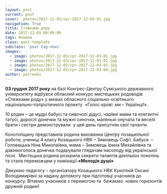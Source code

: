 ```yaml
---
layout: post
current: post
cover:  photos/2017-12-03/cpr-2017-12-03-01.jpg
navigation: True
title: Стежками роду
date: 2017-12-03 00:00:00
tags: Новини
class: post-template
subclass: 'post tag-news'
images:
  - image: photos/2017-12-03/cpr-2017-12-03-01.jpg
  - image: photos/2017-12-03/cpr-2017-12-03-02.jpg
  - image: photos/2017-12-03/cpr-2017-12-03-03.jpg
  - image: photos/2017-12-03/cpr-2017-12-03-04.jpg
author: petrenko
---
```


**03 грудня 2017 року** на базі Конгрес-Центру Сумського державного університету відбувся обласний конкурс мистецьких родоводів «Стежками роду» у межах обласного соціально-освітнього національно-патріотичного проекту  «Голос крові: ми &#8211; Українці!».

10 родин – це мудрі бабусі та сивочолі дідусі, чарівні мами та елегантні татусі, дорослі донечки та мужні синочки, маленькі онучата та веселі брати і сестри демонстрували  у цей день присутнім свої таланти.

Конотопщину представила родина вихованки Центру позашкільної роботи, учениці 4 класу Козацького НВК – Зимовець Софії. Бабуся  &#8211;  Головацька Ніна Миколаївна, мама – Зимовець Ірина Михайлівна та дзвінкоголоса донечка подарували глядачам насолоду від української пісні.  Мистецька родина розкрила секрети талантів декількох поколінь та стала переможцем у номінації **«Мелодія душі»**

Дякуємо педагогу – організатору Козацького НВК Кукотіній Оксані Володимирівні за надану допомогу при підготовці учасників до конкурсу. Вітаємо учасників з перемогою та  бажаємо  нових горизонтів дружній родині!